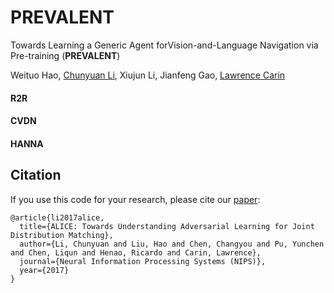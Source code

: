 # PREVALENT
Towards Learning a Generic Agent forVision-and-Language Navigation via Pre-training (**PREVALENT**)

 Weituo Hao,
 [Chunyuan Li](http://chunyuan.li/),
 Xiujun Li,
 Jianfeng Gao,
 [Lawrence Carin](http://people.ee.duke.edu/~lcarin/)


#### R2R
#### CVDN
#### HANNA


## Citation
If you use this code for your research, please cite our [paper](https://arxiv.org/abs/1709.01215):

```
@article{li2017alice,
  title={ALICE: Towards Understanding Adversarial Learning for Joint Distribution Matching},
  author={Li, Chunyuan and Liu, Hao and Chen, Changyou and Pu, Yunchen and Chen, Liqun and Henao, Ricardo and Carin, Lawrence},
  journal={Neural Information Processing Systems (NIPS)},
  year={2017}
}
```
